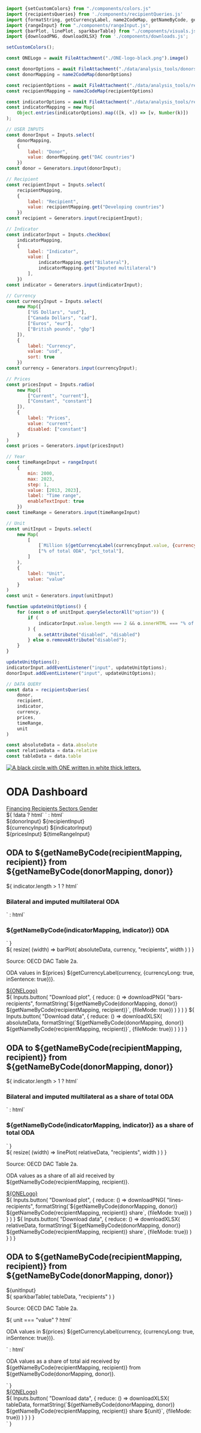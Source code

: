```js 
import {setCustomColors} from "./components/colors.js"
import {recipientsQueries} from './components/recipientQueries.js'
import {formatString, getCurrencyLabel, name2CodeMap, getNameByCode, generateIndicatorMap} from "./components/utils.js";
import {rangeInput} from "./components/rangeInput.js";
import {barPlot, linePlot, sparkbarTable} from "./components/visuals.js";
import {downloadPNG, downloadXLSX} from './components/downloads.js';
```

```js
setCustomColors();
```

```js
const ONELogo = await FileAttachment("./ONE-logo-black.png").image()
```

```js
const donorOptions = await FileAttachment("./data/analysis_tools/donors.json").json()
const donorMapping = name2CodeMap(donorOptions)

const recipientOptions = await FileAttachment("./data/analysis_tools/recipients.json").json()
const recipientMapping = name2CodeMap(recipientOptions)

const indicatorOptions = await FileAttachment("./data/analysis_tools/recipients_indicators.json").json()
const indicatorMapping = new Map(
    Object.entries(indicatorOptions).map(([k, v]) => [v, Number(k)])
);
```

```js
// USER INPUTS
const donorInput = Inputs.select(
    donorMapping,
    {
        label: "Donor",
        value: donorMapping.get("DAC countries")
    })
const donor = Generators.input(donorInput);

// Recipient
const recipientInput = Inputs.select(
    recipientMapping,
    {
        label: "Recipient",
        value: recipientMapping.get("Developing countries")
    })
const recipient = Generators.input(recipientInput);

// Indicator
const indicatorInput = Inputs.checkbox(
    indicatorMapping,
    {
        label: "Indicator",
        value: [
            indicatorMapping.get("Bilateral"), 
            indicatorMapping.get("Imputed multilateral")
        ],
    })
const indicator = Generators.input(indicatorInput);

// Currency
const currencyInput = Inputs.select(
    new Map([
        ["US Dollars", "usd"],
        ["Canada Dollars", "cad"],
        ["Euros", "eur"],
        ["British pounds", "gbp"]
    ]),
    {
        label: "Currency",
        value: "usd",
        sort: true
    })
const currency = Generators.input(currencyInput);

// Prices
const pricesInput = Inputs.radio(
    new Map([
        ["Current", "current"],
        ["Constant", "constant"]
    ]),
    {
        label: "Prices",
        value: "current",
        disabled: ["constant"]
    }
)
const prices = Generators.input(pricesInput)

// Year
const timeRangeInput = rangeInput(
    {
        min: 2000,
        max: 2023,
        step: 1,
        value: [2013, 2023],
        label: "Time range",
        enableTextInput: true
    })
const timeRange = Generators.input(timeRangeInput)

// Unit
const unitInput = Inputs.select(
    new Map(
        [
            [`Million ${getCurrencyLabel(currencyInput.value, {currencyOnly: true,})}`, "value"],
            ["% of total ODA", "pct_total"],
        ]
    ),
    {
        label: "Unit",
        value: "value"
    }
)
const unit = Generators.input(unitInput)

function updateUnitOptions() {
    for (const o of unitInput.querySelectorAll("option")) {
        if (
            indicatorInput.value.length === 2 && o.innerHTML === "% of total ODA" 
        ) {
            o.setAttribute("disabled", "disabled")
        } else o.removeAttribute("disabled");
    }
}

updateUnitOptions();
indicatorInput.addEventListener("input", updateUnitOptions);
donorInput.addEventListener("input", updateUnitOptions);
```

```js
// DATA QUERY
const data = recipientsQueries(
    donor, 
    recipient, 
    indicator,
    currency,
    prices,
    timeRange,
    unit
)

const absoluteData = data.absolute
const relativeData = data.relative
const tableData = data.table
```


<div class="title-container" xmlns="http://www.w3.org/1999/html">
    <div class="title-logo">
        <a href="https://data.one.org/" target="_blank">
            <img src="./ONE-logo-black.png" alt="A black circle with ONE written in white thick letters.">
        </a>
    </div>
    <h1 class="title-text">
        ODA Dashboard
    </h1>
</div>

<div class="header card">
    <a class="view-button" href="./">
        Financing
    </a>
    <a class="view-button active" href="./recipients">
        Recipients
    </a>
    <a class="view-button" href="./sectors">
        Sectors
    </a>
    <a class="view-button" href="./gender">
        Gender
    </a>
</div>

<div>
    ${
        !data 
            ? html` `
            : html`
                <div class="settings card">
                    <div class="settings-group">
                        ${donorInput}
                        ${recipientInput}
                    </div>
                    <div class="settings-group">
                        ${currencyInput}
                        ${indicatorInput}
                    </div>
                    <div class="settings-group hidden">
                        ${pricesInput}
                        ${timeRangeInput}
                    </div>
                </div>
                <div class="grid grid-cols-2">
                    <div class="card">
                        <div class="plot-container" id="bars-recipients">
                            <h2 class="plot-title">
                                ODA to ${getNameByCode(recipientMapping, recipient)} from ${getNameByCode(donorMapping, donor)}
                            </h2>
                            <div class="plot-subtitle-panel">
                                ${
                                    indicator.length > 1
                                    ? html`<h3 class="plot-subtitle"><span class="bilateral-label subtitle-label">Bilateral</span> and <span class="multilateral-label subtitle-label">imputed multilateral</span> ODA</h3>`
                                    : html`<h3 class="plot-subtitle">${getNameByCode(indicatorMapping, indicator)}  ODA</h3>`
                                }
                            </div>
                            ${
                                resize(
                                    (width) => barPlot(
                                        absoluteData, 
                                        currency, 
                                        "recipients", 
                                        width
                                    )
                                )
                            }
                            <div class="bottom-panel">
                                <div class="text-section">
                                    <p class="plot-source">Source: OECD DAC Table 2a.</p>
                                    <p class="plot-note">ODA values in ${prices} ${getCurrencyLabel(currency, {currencyLong: true, inSentence: true})}.</p>
                                </div>
                                <div class="logo-section">
                                    <a href="https://data.one.org/" target="_blank">
                                        ${ONELogo}
                                    </a>
                                </div>
                            </div>
                        </div>
                        <div class="download-panel">
                            ${
                                Inputs.button(
                                    "Download plot", {
                                         reduce: () => downloadPNG(
                                             "bars-recipients",
                                             formatString(`${getNameByCode(donorMapping, donor)} ${getNameByCode(recipientMapping, recipient)}`, {fileMode: true})                        
                                        )
                                    }
                                )
                            }
                            ${
                                Inputs.button(
                                    "Download data", 
                                    {
                                        reduce: () => downloadXLSX(
                                            absoluteData,
                                            formatString(`${getNameByCode(donorMapping, donor)} ${getNameByCode(recipientMapping, recipient)}`, {fileMode: true})
                                        )
                                    }
                                )
                            }
                        </div>
                    </div>
                    <div class="card">
                        <div class="plot-container" id="lines-recipients">
                            <h2 class="plot-title">
                                ODA to ${getNameByCode(recipientMapping, recipient)} from ${getNameByCode(donorMapping, donor)}
                            </h2>
                            <div class="plot-subtitle-panel">
                                ${
                                    indicator.length > 1
                                    ? html`<h3 class="plot-subtitle"><span class="bilateral-label subtitle-label">Bilateral</span> and <span class="multilateral-label subtitle-label">imputed multilateral</span> as a share of total ODA</h3>`
                                    : html`<h3 class="plot-subtitle">${getNameByCode(indicatorMapping, indicator)} as a share of total ODA</h3>`
                                }
                            </div>
                            ${
                                resize(
                                    (width) => linePlot(
                                        relativeData,
                                        "recipients",
                                        width
                                    )
                                )
                            }
                            <div class="bottom-panel">
                                <div class="text-section">
                                    <p class="plot-source">Source: OECD DAC Table 2a.</p>
                                    <p class="plot-note">ODA values as a share of all aid received by ${getNameByCode(recipientMapping, recipient)}.</p>
                                </div>
                                <div class="logo-section">
                                    <a href="https://data.one.org/" target="_blank">
                                        ${ONELogo}
                                    </a>
                                </div>
                            </div>
                        </div>
                        <div class="download-panel">
                            ${
                                Inputs.button(
                                    "Download plot", {
                                         reduce: () => downloadPNG(
                                             "lines-recipients",
                                             formatString(`${getNameByCode(donorMapping, donor)} ${getNameByCode(recipientMapping, recipient)} share`, {fileMode: true})                        )
                                    }
                                )
                            }
                            ${
                                Inputs.button(
                                    "Download data", 
                                    {
                                        reduce: () => downloadXLSX(
                                            relativeData,
                                            formatString(`${getNameByCode(donorMapping, donor)} ${getNameByCode(recipientMapping, recipient)} share`, {fileMode: true})
                                        )
                                    }
                                )
                            }
                        </div>
                    </div>
                </div>
                <div class="card">
                    <div class="plot-container">
                        <h2 class="table-title">
                            ODA to ${getNameByCode(recipientMapping, recipient)} from ${getNameByCode(donorMapping, donor)}
                        </h2>
                        <div class="table-subtitle-panel">
                            ${unitInput}
                        </div>
                        ${
                            sparkbarTable(  
                                tableData, 
                                "recipients"
                            )
                        }
                        <div class="bottom-panel">
                            <div class="text-section">
                                <p class="plot-source">Source: OECD DAC Table 2a.</p>
                                ${
                                    unit === "value" 
                                        ? html`<p class="plot-note">ODA values in ${prices} ${getCurrencyLabel(currency, {currencyLong: true, inSentence: true})}.</p>`
                                        : html`<p class="plot-note">ODA values as a share of total aid received by ${getNameByCode(recipientMapping, recipient)} from ${getNameByCode(donorMapping, donor)}.</p>`
                                }
                            </div>
                            <div class="logo-section">
                                <a href="https://data.one.org/" target="_blank">
                                    ${ONELogo}
                                </a>
                            </div>
                        </div>
                    </div>
                    <div class="download-panel">
                        ${
                            Inputs.button(
                                "Download data", 
                                {
                                    reduce: () => downloadXLSX(
                                        tableData,
                                        formatString(`${getNameByCode(donorMapping, donor)} ${getNameByCode(recipientMapping, recipient)} share ${unit}`, {fileMode: true})
                                    )
                                }
                            )
                        }
                    </div>
                </div>            
            `
    }
</div>

